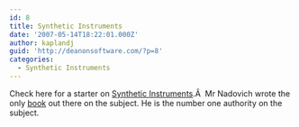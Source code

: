 ```yaml
---
id: 8
title: Synthetic Instruments
date: '2007-05-14T18:22:01.000Z'
author: kaplandj
guid: 'http://deanonsoftware.com/?p=8'
categories:
  - Synthetic Instruments
---
```

Check here for a starter on [Synthetic Instruments](http://www.syntheticsheep.com/).Â  Mr Nadovich wrote the only [book](http://www.syntheticsheep.com/book/) out there on the subject. He is the number one authority on the subject.
